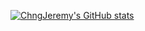 [![ChngJeremy's GitHub stats](https://github-readme-stats.vercel.app/api?username=ChngJeremy)](https://github.com/anuraghazra/github-readme-stats)
